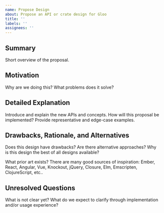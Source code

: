 ```yaml
---
name: Propose Design
about: Propose an API or crate design for Gloo
title: ''
labels: ''
assignees: ''
---
```


## Summary

Short overview of the proposal.

## Motivation

Why are we doing this? What problems does it solve?

## Detailed Explanation

Introduce and explain the new APIs and concepts. How will this proposal be
implemented? Provide representative and edge-case examples.

## Drawbacks, Rationale, and Alternatives

Does this design have drawbacks? Are there alternative approaches? Why is this
design the best of all designs available?

What prior art exists? There are many good sources of inspiration: Ember, React,
Angular, Vue, Knockout, jQuery, Closure, Elm, Emscripten, ClojureScript, etc..

## Unresolved Questions

What is not clear yet? What do we expect to clarify through implementation
and/or usage experience?
